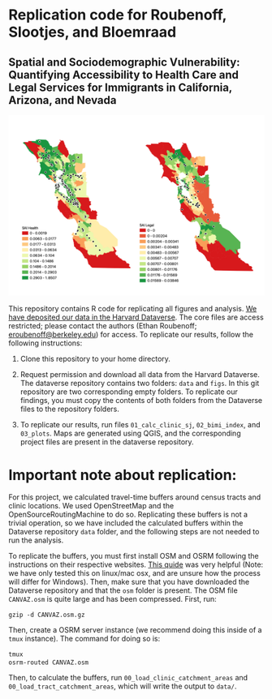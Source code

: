 # Replication code for Roubenoff, Slootjes, and Bloemraad
## Spatial and Sociodemographic Vulnerability: Quantifying Accessibility to Health Care and Legal Services for Immigrants in California, Arizona, and Nevada

![Bay Area Fig](Bay_area.png)

This repository contains R code for replicating all figures and analysis.
[We have deposited our data in the Harvard Dataverse](https://doi.org/10.7910/DVN/RCQXN1). 
The core files are access restricted; please contact the authors (Ethan Roubenoff; eroubenoff@berkeley.edu) for access.
To replicate our results, follow the following instructions:

1) Clone this repository to your home directory.

2) Request permission and download all data from the Harvard Dataverse. The dataverse repository
contains two folders: `data` and `figs`. In this git repository
are two corresponding empty folders. To replicate our findings, 
you must copy the contents of both folders from the 
Dataverse files to the repository folders. 

3) To replicate our results, run files `01_calc_clinic_sj`, `02_bimi_index`, and `03_plots`.
Maps are generated using QGIS, and the corresponding project files are present in the 
dataverse repository.

# Important note about replication:

For this project, we calculated travel-time buffers around census tracts
and clinic locations. We used OpenStreetMap and the OpenSourceRoutingMachine
to do so. Replicating these buffers is not a trivial operation, so we 
have included the calculated buffers within the Dataverse repository `data` folder,
and the following steps are not needed to run the analysis.

To replicate the buffers, you must first install OSM and OSRM following
the instructions on their respective websites. [This quide](https://benjaminberhault.com//post/2018/12/08/set-up-an-osrm-server-on-ubuntu.html) 
was very helpful (Note: we have only 
tested this on linux/mac osx, and are unsure how the process will differ
for Windows). Then, make sure 
that you have downloaded the Dataverse repository and that the 
`osm` folder is present. 
The OSM file `CANVAZ.osm` is quite large and has been compressed. First, run: 
```
gzip -d CANVAZ.osm.gz
```
Then, create a OSRM server instance
(we recommend doing this inside of a `tmux` instance).
The command for doing so is:

```
tmux 
osrm-routed CANVAZ.osm
```


Then, to calculate the buffers, run `00_load_clinic_catchment_areas` and `00_load_tract_catchment_areas`,
which will write the output to `data/`.
